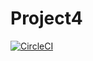 # Project4

[![CircleCI](https://dl.circleci.com/status-badge/img/gh/w01000001ssim/DevOps_Microservices/tree/main.svg?style=svg)](https://dl.circleci.com/status-badge/redirect/gh/w01000001ssim/DevOps_Microservices/tree/main)
